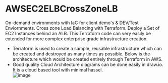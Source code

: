 # AWSEC2ELBCrossZoneLB
On-demand environments with IaC for client demo's & DEV/Test Enviornments. Cross zone Load Balancing with Terraform. Deploy a Set of EC2 Instances behind an ALB. This Terraform code can very easily be extended for more complex enterprise grade infrastructure creation.
* Terraform is used to create a sample, reusable infrastructure which can be created and destroyed as many times as possible. Below is the architecture which would be created entirely through Terraform in AWS. <br/>
* Good quality Cloud Architecture diagrams can be done easily in draw.io. It is a cloud based tool with minimal hassel. <br/>
![image](https://user-images.githubusercontent.com/92582005/210149141-ecea4e4a-95df-44d8-a0ac-db6000e11dd5.png) <br/>
